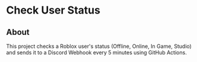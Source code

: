 # Check User Status

## About

This project checks a Roblox user's status (Offline, Online, In Game, Studio) and sends it to a Discord Webhook every 5 minutes using GitHub Actions.
